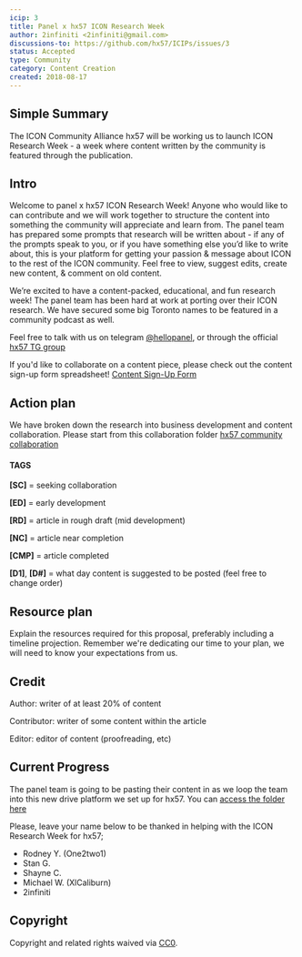 ```yaml
---
icip: 3
title: Panel x hx57 ICON Research Week
author: 2infiniti <2infiniti@gmail.com>
discussions-to: https://github.com/hx57/ICIPs/issues/3
status: Accepted
type: Community
category: Content Creation
created: 2018-08-17
---
```


## Simple Summary
The ICON Community Alliance hx57 will be working us to launch ICON Research Week - a week where content written by the community is featured through the publication. 

## Intro
Welcome to panel x hx57 ICON Research Week!
Anyone who would like to can contribute and we will work together to structure the content into something the community will appreciate and learn from. The panel team has prepared some prompts that research will be written about - if any of the prompts speak to you, or if you have something else you’d like to write about, this is your platform for getting your passion & message about ICON to the rest of the ICON community. Feel free to view, suggest edits, create new content, & comment on old content. 

We’re excited to have a content-packed, educational, and fun research week! The panel team has been hard at work at porting over their ICON research. We have secured some big Toronto names to be featured in a community podcast as well.

Feel free to talk with us on telegram [@hellopanel](https://t.me/hellopanel), or through the official [hx57 TG group](https://t.me/iconhx57) 

If you'd like to collaborate on a content piece, please check out the content sign-up form spreadsheet! [Content Sign-Up Form](https://docs.google.com/spreadsheets/d/1q1UaYW9xbemaGp03aWl7ArWvyEe8rwgADQID8X6F6b0/edit#gid=1413666419) 

## Action plan
We have broken down the research into business development and content collaboration. Please start from this collaboration folder [hx57 community collaboration](https://drive.google.com/drive/folders/19rTbdS4n8mOO1uDTczDzbQUCEW3zqfQr?usp=sharing)


#### TAGS
**[SC]** = seeking collaboration

**[ED]** = early development

**[RD]** = article in rough draft (mid development)

**[NC]** = article near completion

**[CMP]** = article completed

**[D1]**, **[D#]** = what day content is suggested to be posted (feel free to change order)


## Resource plan
Explain the resources required for this proposal, preferably including a timeline projection. Remember we're dedicating our time to your plan, we will need to know your expectations from us.

## Credit
Author: writer of at least 20% of content

Contributor: writer of some content within the article

Editor: editor of content (proofreading, etc)

## Current Progress

The panel team is going to be pasting their content in as we loop the team into this new drive platform we set up for hx57. You can [access the folder here](https://drive.google.com/drive/folders/19rTbdS4n8mOO1uDTczDzbQUCEW3zqfQr?usp=sharing)


Please, leave your name below to be thanked in helping with the ICON Research Week for hx57;


- Rodney Y. (One2two1)
- Stan G.
- Shayne C.
- Michael W. (XlCaliburn)
- 2infiniti


## Copyright
Copyright and related rights waived via [CC0](https://creativecommons.org/publicdomain/zero/1.0/).



